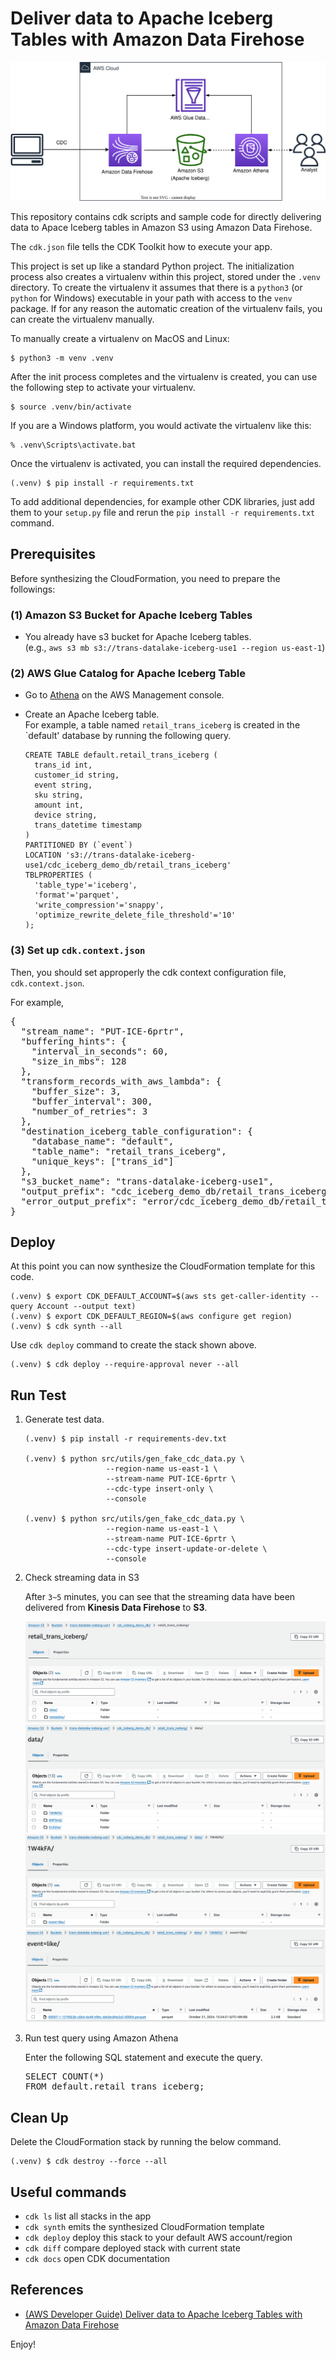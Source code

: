 # Deliver data to Apache Iceberg Tables with Amazon Data Firehose

![firehose-to-iceberg-arch](./firehose-to-iceberg-arch.svg)

This repository contains cdk scripts and sample code for directly delivering data
  to Apace Iceberg tables in Amazon S3 using Amazon Data Firehose.

The `cdk.json` file tells the CDK Toolkit how to execute your app.

This project is set up like a standard Python project.  The initialization
process also creates a virtualenv within this project, stored under the `.venv`
directory.  To create the virtualenv it assumes that there is a `python3`
(or `python` for Windows) executable in your path with access to the `venv`
package. If for any reason the automatic creation of the virtualenv fails,
you can create the virtualenv manually.

To manually create a virtualenv on MacOS and Linux:

```
$ python3 -m venv .venv
```

After the init process completes and the virtualenv is created, you can use the following
step to activate your virtualenv.

```
$ source .venv/bin/activate
```

If you are a Windows platform, you would activate the virtualenv like this:

```
% .venv\Scripts\activate.bat
```

Once the virtualenv is activated, you can install the required dependencies.

```
(.venv) $ pip install -r requirements.txt
```

To add additional dependencies, for example other CDK libraries, just add
them to your `setup.py` file and rerun the `pip install -r requirements.txt`
command.

## Prerequisites

Before synthesizing the CloudFormation, you need to prepare the followings:

### (1) Amazon S3 Bucket for Apache Iceberg Tables

- You already have s3 bucket for Apache Iceberg tables.<br/>
  (e.g., `aws s3 mb s3://trans-datalake-iceberg-use1 --region us-east-1`)

### (2) AWS Glue Catalog for Apache Iceberg Table

- Go to [Athena](https://console.aws.amazon.com/athena/home) on the AWS Management console.
- Create an Apache Iceberg table.<br/>
  For example, a table named `retail_trans_iceberg` is created in the `default' database by running the following query.

  ```
  CREATE TABLE default.retail_trans_iceberg (
    trans_id int,
    customer_id string,
    event string,
    sku string,
    amount int,
    device string,
    trans_datetime timestamp
  )
  PARTITIONED BY (`event`)
  LOCATION 's3://trans-datalake-iceberg-use1/cdc_iceberg_demo_db/retail_trans_iceberg'
  TBLPROPERTIES (
    'table_type'='iceberg',
    'format'='parquet',
    'write_compression'='snappy',
    'optimize_rewrite_delete_file_threshold'='10'
  );
  ```

### (3) Set up `cdk.context.json`

Then, you should set approperly the cdk context configuration file, `cdk.context.json`.

For example,

<pre>
{
  "stream_name": "PUT-ICE-6prtr",
  "buffering_hints": {
    "interval_in_seconds": 60,
    "size_in_mbs": 128
  },
  "transform_records_with_aws_lambda": {
    "buffer_size": 3,
    "buffer_interval": 300,
    "number_of_retries": 3
  },
  "destination_iceberg_table_configuration": {
    "database_name": "default",
    "table_name": "retail_trans_iceberg",
    "unique_keys": ["trans_id"]
  },
  "s3_bucket_name": "trans-datalake-iceberg-use1",
  "output_prefix": "cdc_iceberg_demo_db/retail_trans_iceberg",
  "error_output_prefix": "error/cdc_iceberg_demo_db/retail_trans_iceberg/year=!{timestamp:yyyy}/month=!{timestamp:MM}/day=!{timestamp:dd}/hour=!{timestamp:HH}/!{firehose:error-output-type}"
}
</pre>

## Deploy

At this point you can now synthesize the CloudFormation template for this code.

```
(.venv) $ export CDK_DEFAULT_ACCOUNT=$(aws sts get-caller-identity --query Account --output text)
(.venv) $ export CDK_DEFAULT_REGION=$(aws configure get region)
(.venv) $ cdk synth --all
```

Use `cdk deploy` command to create the stack shown above.

```
(.venv) $ cdk deploy --require-approval never --all
```

## Run Test

1. Generate test data.

    ```
    (.venv) $ pip install -r requirements-dev.txt

    (.venv) $ python src/utils/gen_fake_cdc_data.py \
                      --region-name us-east-1 \
                      --stream-name PUT-ICE-6prtr \
                      --cdc-type insert-only \
                      --console

    (.venv) $ python src/utils/gen_fake_cdc_data.py \
                      --region-name us-east-1 \
                      --stream-name PUT-ICE-6prtr \
                      --cdc-type insert-update-or-delete \
                      --console
    ```

2. Check streaming data in S3

   After `3~5` minutes, you can see that the streaming data have been delivered from **Kinesis Data Firehose** to **S3**.

   ![iceberg-table](./assets/cdc-iceberg-table.png)
   ![iceberg-table](./assets/cdc-iceberg-data-level-01.png)
   ![iceberg-table](./assets/cdc-iceberg-data-level-02.png)
   ![iceberg-table](./assets/cdc-iceberg-data-level-03.png)

3. Run test query using Amazon Athena

   Enter the following SQL statement and execute the query.
   <pre>
   SELECT COUNT(*)
   FROM default.retail_trans_iceberg;
   </pre>


## Clean Up

Delete the CloudFormation stack by running the below command.

```
(.venv) $ cdk destroy --force --all
```

## Useful commands

 * `cdk ls`          list all stacks in the app
 * `cdk synth`       emits the synthesized CloudFormation template
 * `cdk deploy`      deploy this stack to your default AWS account/region
 * `cdk diff`        compare deployed stack with current state
 * `cdk docs`        open CDK documentation

## References

 * [(AWS Developer Guide) Deliver data to Apache Iceberg Tables with Amazon Data Firehose](https://docs.aws.amazon.com/firehose/latest/dev/apache-iceberg-destination.html)

Enjoy!
